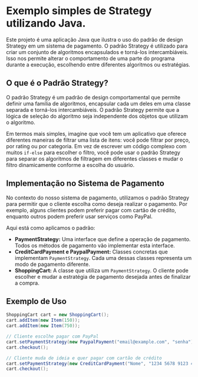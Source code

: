 # Exemplo simples de Strategy utilizando Java.

Este projeto é uma aplicação Java que ilustra o uso do padrão de design Strategy em um sistema de pagamento. O padrão Strategy é utilizado para criar um conjunto de algoritmos encapsulados e torná-los intercambiáveis. Isso nos permite alterar o comportamento de uma parte do programa durante a execução, escolhendo entre diferentes algoritmos ou estratégias.

## O que é o Padrão Strategy?

O padrão Strategy é um padrão de design comportamental que permite definir uma família de algoritmos, encapsular cada um deles em uma classe separada e torná-los intercambiáveis. O padrão Strategy permite que a lógica de seleção do algoritmo seja independente dos objetos que utilizam o algoritmo.

Em termos mais simples, imagine que você tem um aplicativo que oferece diferentes maneiras de filtrar uma lista de itens: você pode filtrar por preço, por rating ou por categoria. Em vez de escrever um código complexo com muitos `if-else` para escolher o filtro, você pode usar o padrão Strategy para separar os algoritmos de filtragem em diferentes classes e mudar o filtro dinamicamente conforme a escolha do usuário.

## Implementação no Sistema de Pagamento

No contexto do nosso sistema de pagamento, utilizamos o padrão Strategy para permitir que o cliente escolha como deseja realizar o pagamento. Por exemplo, alguns clientes podem preferir pagar com cartão de crédito, enquanto outros podem preferir usar serviços como PayPal.

Aqui está como aplicamos o padrão:

- **PaymentStrategy:** Uma interface que define a operação de pagamento. Todos os métodos de pagamento vão implementar esta interface.
- **CreditCardPayment e PaypalPayment:** Classes concretas que implementam `PaymentStrategy`. Cada uma dessas classes representa um modo de pagamento diferente.
- **ShoppingCart:** A classe que utiliza um `PaymentStrategy`. O cliente pode escolher e mudar a estratégia de pagamento desejada antes de finalizar a compra.

## Exemplo de Uso

```java
ShoppingCart cart = new ShoppingCart();
cart.addItem(new Item(150));
cart.addItem(new Item(750));

// Cliente escolhe pagar com PayPal
cart.setPaymentStrategy(new PaypalPayment("email@example.com", "senha"));
cart.checkout();

// Cliente muda de ideia e quer pagar com cartão de crédito
cart.setPaymentStrategy(new CreditCardPayment("Nome", "1234 5678 9123 4567", "123", "12/26"));
cart.checkout();
